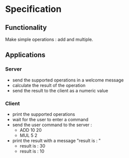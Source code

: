 # Specification
## Functionality
Make simple operations : add and multiple.

## Applications
### Server
* send the supported operations in a welcome message
* calculate the result of the operation
* send the result to the client as a numeric value  

### Client
* print the supported operations 
* wait for the user to enter a command
* send the user command to the server : 
  * ADD 10 20  
  * MUL 5 2
* print the result with a message "result is : "
  * result is : 30
  * result is : 10